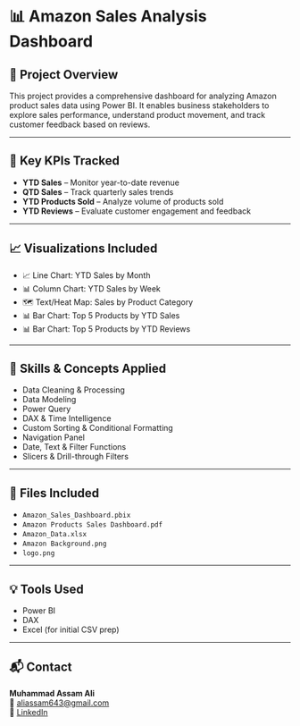 # 📊 Amazon Sales Analysis Dashboard

## 📌 Project Overview
This project provides a comprehensive dashboard for analyzing Amazon product sales data using Power BI. It enables business stakeholders to explore sales performance, understand product movement, and track customer feedback based on reviews.

---

## 🧩 Key KPIs Tracked

- **YTD Sales** – Monitor year-to-date revenue  
- **QTD Sales** – Track quarterly sales trends  
- **YTD Products Sold** – Analyze volume of products sold  
- **YTD Reviews** – Evaluate customer engagement and feedback

---

## 📈 Visualizations Included

- 📈 Line Chart: YTD Sales by Month  
- 📊 Column Chart: YTD Sales by Week  
- 🗺 Text/Heat Map: Sales by Product Category  
- 📊 Bar Chart: Top 5 Products by YTD Sales  
- 📊 Bar Chart: Top 5 Products by YTD Reviews

---

## 🧠 Skills & Concepts Applied

- Data Cleaning & Processing  
- Data Modeling  
- Power Query  
- DAX & Time Intelligence  
- Custom Sorting & Conditional Formatting  
- Navigation Panel  
- Date, Text & Filter Functions  
- Slicers & Drill-through Filters

---

## 📁 Files Included

- `Amazon_Sales_Dashboard.pbix`  
- `Amazon Products Sales Dashboard.pdf`  
- `Amazon_Data.xlsx`
- `Amazon Background.png`
- `logo.png`

---

## 💡 Tools Used

- Power BI  
- DAX  
- Excel (for initial CSV prep)

---

## 📬 Contact

**Muhammad Assam Ali**  
📧 aliassam643@gmail.com  
🔗 [LinkedIn](https://www.linkedin.com/in/assam-ali)

